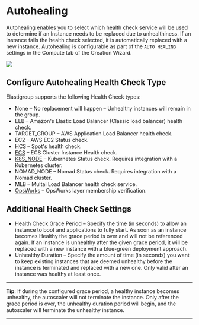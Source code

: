 # Autohealing

Autohealing enables you to select which health check service will be used to determine if an Instance needs to be replaced due to unhealthiness. If an instance fails the health check selected, it is automatically replaced with a new instance. Autohealing is configurable as part of the `AUTO HEALING` settings in the Compute tab of the Creation Wizard.

<img src="/elastigroup/_media/compute-autohealing-01.png" />

## Configure Autohealing Health Check Type

Elastigroup supports the following Health Check types:

- None – No replacement will happen – Unhealthy instances will remain in the group.
- ELB – Amazon's Elastic Load Balancer (Classic load balancer) health check.
- TARGET_GROUP – AWS Application Load Balancer health check.
- EC2 – AWS EC2 Status check.
- [HCS](elastigroup/tools-integrations/custom-health-check-service.md) – Spot's health check.
- [ECS](elastigroup/tutorials/configure-health-checks-and-autohealing.md) – ECS Cluster Instance Health check.
- [K8S_NODE](elastigroup/tools-integrations/kubernetes-with-elastigroup/configure-autohealing-for-kubernetes.md) – Kubernetes Status check. Requires integration with a Kubernetes cluster.
- NOMAD_NODE – Nomad Status check. Requires integration with a Nomad cluster.
- MLB – Multai Load Balancer health check service.
- [OpsWorks](elastigroup/tools-integrations/opsworks/opsworks-autohealing.md) – OpsWorks layer membership verification.

## Additional Health Check Settings

- Health Check Grace Period – Specify the time (in seconds) to allow an instance to boot and applications to fully start. As soon as an instance becomes Healthy the grace period is over and will not be referenced again. If an instance is unhealthy after the given grace period, it will be replaced with a new instance with a blue-green deployment approach.
- Unhealthy Duration – Specify the amount of time (in seconds) you want to keep existing instances that are deemed unhealthy before the instance is terminated and replaced with a new one. Only valid after an instance was healthy at least once.

---

**Tip**: If during the configured grace period, a healthy instance becomes unhealthy, the autoscaler will not terminate the instance. Only after the grace period is over, the unhealthy duration period will begin, and the autoscaler will terminate the unhealthy instance.

---

